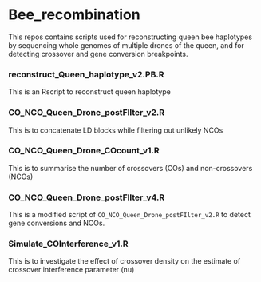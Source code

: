 # Bee_recombination
This repos contains scripts used for reconstructing queen bee haplotypes by sequencing whole genomes of multiple drones of the queen, and for detecting crossover and gene conversion breakpoints.

### reconstruct_Queen_haplotype_v2.PB.R
This is an Rscript to reconstruct queen haplotype

### CO_NCO_Queen_Drone_postFIlter_v2.R
This is to concatenate LD blocks while filtering out unlikely NCOs

### CO_NCO_Queen_Drone_COcount_v1.R
This is to summarise the number of crossovers (COs) and non-crossovers (NCOs)

### CO_NCO_Queen_Drone_postFIlter_v4.R
This is a modified script of `CO_NCO_Queen_Drone_postFIlter_v2.R` to detect gene conversions and NCOs.


### Simulate_COInterference_v1.R
This is to investigate the effect of crossover density on the estimate of crossover interference parameter (nu)
